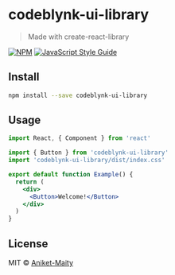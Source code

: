# codeblynk-ui-library

> Made with create-react-library

[![NPM](https://img.shields.io/npm/v/codeblynk-ui-library.svg)](https://www.npmjs.com/package/codeblynk-ui-library) [![JavaScript Style Guide](https://img.shields.io/badge/code_style-standard-brightgreen.svg)](https://standardjs.com)

## Install

```bash
npm install --save codeblynk-ui-library
```

## Usage

```jsx
import React, { Component } from 'react'

import { Button } from 'codeblynk-ui-library'
import 'codeblynk-ui-library/dist/index.css'

export default function Example() {
  return (
    <div>
      <Button>Welcome!</Button>
    </div>
  )
}
```

## License

MIT © [Aniket-Maity](https://github.com/Aniket-Maity)

